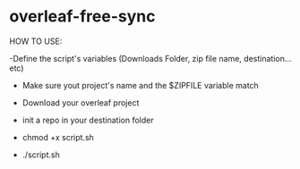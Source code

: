 # overleaf-free-sync

HOW TO USE:

-Define the script's variables (Downloads Folder, zip file name, destination... etc)

- Make sure yout project's name and the $ZIPFILE variable match

- Download your overleaf project 

- init a repo in your destination folder

- chmod +x script.sh

- ./script.sh


